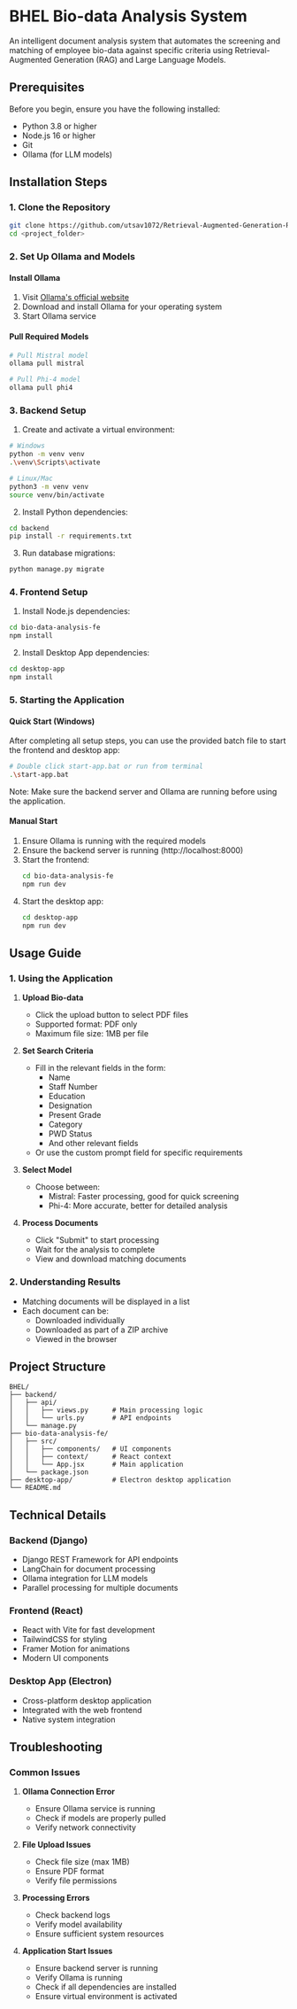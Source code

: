# BHEL Bio-data Analysis System

An intelligent document analysis system that automates the screening and matching of employee bio-data against specific criteria using Retrieval-Augmented Generation (RAG) and Large Language Models.

## Prerequisites

Before you begin, ensure you have the following installed:
- Python 3.8 or higher
- Node.js 16 or higher
- Git
- Ollama (for LLM models)

## Installation Steps

### 1. Clone the Repository
```bash
git clone https://github.com/utsav1072/Retrieval-Augmented-Generation-RAG-?tab=readme-ov-file
cd <project_folder>
```

### 2. Set Up Ollama and Models

#### Install Ollama
1. Visit [Ollama's official website](https://ollama.ai/download)
2. Download and install Ollama for your operating system
3. Start Ollama service

#### Pull Required Models
```bash
# Pull Mistral model
ollama pull mistral

# Pull Phi-4 model
ollama pull phi4
```

### 3. Backend Setup

1. Create and activate a virtual environment:
```bash
# Windows
python -m venv venv
.\venv\Scripts\activate

# Linux/Mac
python3 -m venv venv
source venv/bin/activate
```

2. Install Python dependencies:
```bash
cd backend
pip install -r requirements.txt
```

3. Run database migrations:
```bash
python manage.py migrate
```

### 4. Frontend Setup

1. Install Node.js dependencies:
```bash
cd bio-data-analysis-fe
npm install
```

2. Install Desktop App dependencies:
```bash
cd desktop-app
npm install
```

### 5. Starting the Application

#### Quick Start (Windows)
After completing all setup steps, you can use the provided batch file to start the frontend and desktop app:
```bash
# Double click start-app.bat or run from terminal
.\start-app.bat
```

Note: Make sure the backend server and Ollama are running before using the application.

#### Manual Start
1. Ensure Ollama is running with the required models
2. Ensure the backend server is running (http://localhost:8000)
3. Start the frontend:
   ```bash
   cd bio-data-analysis-fe
   npm run dev
   ```
4. Start the desktop app:
   ```bash
   cd desktop-app
   npm run dev
   ```

## Usage Guide

### 1. Using the Application

1. **Upload Bio-data**
   - Click the upload button to select PDF files
   - Supported format: PDF only
   - Maximum file size: 1MB per file

2. **Set Search Criteria**
   - Fill in the relevant fields in the form:
     - Name
     - Staff Number
     - Education
     - Designation
     - Present Grade
     - Category
     - PWD Status
     - And other relevant fields
   - Or use the custom prompt field for specific requirements

3. **Select Model**
   - Choose between:
     - Mistral: Faster processing, good for quick screening
     - Phi-4: More accurate, better for detailed analysis

4. **Process Documents**
   - Click "Submit" to start processing
   - Wait for the analysis to complete
   - View and download matching documents

### 2. Understanding Results

- Matching documents will be displayed in a list
- Each document can be:
  - Downloaded individually
  - Downloaded as part of a ZIP archive
  - Viewed in the browser

## Project Structure

```
BHEL/
├── backend/
│   ├── api/
│   │   ├── views.py      # Main processing logic
│   │   └── urls.py       # API endpoints
│   └── manage.py
├── bio-data-analysis-fe/
│   ├── src/
│   │   ├── components/   # UI components
│   │   ├── context/      # React context
│   │   └── App.jsx       # Main application
│   └── package.json
├── desktop-app/          # Electron desktop application
└── README.md
```

## Technical Details

### Backend (Django)
- Django REST Framework for API endpoints
- LangChain for document processing
- Ollama integration for LLM models
- Parallel processing for multiple documents

### Frontend (React)
- React with Vite for fast development
- TailwindCSS for styling
- Framer Motion for animations
- Modern UI components

### Desktop App (Electron)
- Cross-platform desktop application
- Integrated with the web frontend
- Native system integration

## Troubleshooting

### Common Issues

1. **Ollama Connection Error**
   - Ensure Ollama service is running
   - Check if models are properly pulled
   - Verify network connectivity

2. **File Upload Issues**
   - Check file size (max 1MB)
   - Ensure PDF format
   - Verify file permissions

3. **Processing Errors**
   - Check backend logs
   - Verify model availability
   - Ensure sufficient system resources



4. **Application Start Issues**
   - Ensure backend server is running
   - Verify Ollama is running
   - Check if all dependencies are installed
   - Ensure virtual environment is activated
